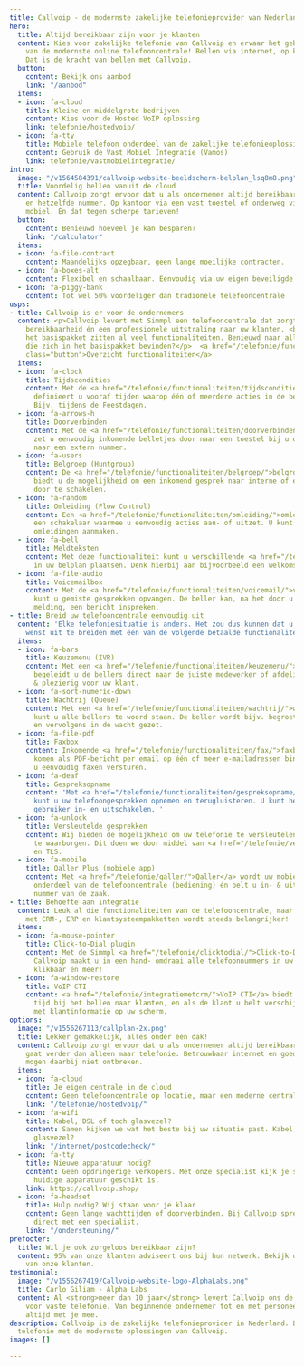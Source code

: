 ```yaml
---
title: Callvoip - de modernste zakelijke telefonieprovider van Nederland
hero:
  title: Altijd bereikbaar zijn voor je klanten
  content: Kies voor zakelijke telefonie van Callvoip en ervaar het gebruiks- gemak
    van de modernste online telefooncentrale! Bellen via internet, op kantoor en onderweg.
    Dat is de kracht van bellen met Callvoip.
  button:
    content: Bekijk ons aanbod
    link: "/aanbod"
  items:
  - icon: fa-cloud
    title: Kleine en middelgrote bedrijven
    content: Kies voor de Hosted VoIP oplossing
    link: telefonie/hostedvoip/
  - icon: fa-tty
    title: Mobiele telefoon onderdeel van de zakelijke telefonieoplossing?
    content: Gebruik de Vast Mobiel Integratie (Vamos)
    link: telefonie/vastmobielintegratie/
intro:
  image: "/v1564584391/callvoip-website-beeldscherm-belplan_lsq8m8.png"
  title: Voordelig bellen vanuit de cloud
  content: Callvoip zorgt ervoor dat u als ondernemer altijd bereikbaar bent op één
    en hetzelfde nummer. Op kantoor via een vast toestel of onderweg via uw eigen
    mobiel. Én dat tegen scherpe tarieven!
  button:
    content: Benieuwd hoeveel je kan besparen?
    link: "/calculator"
  items:
  - icon: fa-file-contract
    content: Maandelijks opzegbaar, geen lange moeilijke contracten.
  - icon: fa-boxes-alt
    content: Flexibel en schaalbaar. Eenvoudig via uw eigen beveiligde omgeving.
  - icon: fa-piggy-bank
    content: Tot wel 50% voordeliger dan tradionele telefooncentrale
usps:
- title: Callvoip is er voor de ondernemers
  content: <p>Callvoip levert met Simmpl een telefooncentrale dat zorgt voor optimale
    bereikbaarheid én een professionele uitstraling naar uw klanten. <br></br> In
    het basispakket zitten al veel functionaliteiten. Benieuwd naar alle functionaliteiten
    die zich in het basispakket bevinden?</p>  <a href="/telefonie/functionaliteiten/"
    class="button">Overzicht functionaliteiten</a>
  items:
  - icon: fa-clock
    title: Tijdscondities
    content: Met de <a href="/telefonie/functionaliteiten/tijdsconditie/">tijdsconditie-app</a>
      definieert u vooraf tijden waarop één of meerdere acties in de belroute plaatsvinden.
      Bijv. tijdens de Feestdagen.
  - icon: fa-arrows-h
    title: Doorverbinden
    content: Met de <a href="/telefonie/functionaliteiten/doorverbinden/">doorverbinden-app</a>
      zet u eenvoudig inkomende belletjes door naar een toestel bij u op kantoor of
      naar een extern nummer.
  - icon: fa-users
    title: Belgroep (Huntgroup)
    content: De <a href="/telefonie/functionaliteiten/belgroep/">belgroep-app</a>
      biedt u de mogelijkheid om een inkomend gesprek naar interne of externe nummers
      door te schakelen.
  - icon: fa-random
    title: Omleiding (Flow Control)
    content: Een <a href="/telefonie/functionaliteiten/omleiding/">omleiding</a> is
      een schakelaar waarmee u eenvoudig acties aan- of uitzet. U kunt voor elk nummer
      omleidingen aanmaken.
  - icon: fa-bell
    title: Meldteksten
    content: Met deze functionaliteit kunt u verschillende <a href="/telefonie/functionaliteiten/meldtekst/">meldtekst</a>
      in uw belplan plaatsen. Denk hierbij aan bijvoorbeeld een welkomst-meldtekst.
  - icon: fa-file-audio
    title: Voicemailbox
    content: Met de <a href="/telefonie/functionaliteiten/voicemail/">voicemailbox</a>
      kunt u gemiste gesprekken opvangen. De beller kan, na het door u ingestelde
      melding, een bericht inspreken.
- title: Breid uw telefooncentrale eenvoudig uit
  content: 'Elke telefoniesituatie is anders. Het zou dus kunnen dat u de basis telefooncentrale
    wenst uit te breiden met één van de volgende betaalde functionaliteiten:'
  items:
  - icon: fa-bars
    title: Keuzemenu (IVR)
    content: Met een <a href="/telefonie/functionaliteiten/keuzemenu/">keuzemenu</a>
      begeleidt u de bellers direct naar de juiste medewerker of afdeling. Professioneel
      & plezierig voor uw klant.
  - icon: fa-sort-numeric-down
    title: Wachtrij (Queue)
    content: Met een <a href="/telefonie/functionaliteiten/wachtrij/">wachtrij</a>
      kunt u alle bellers te woord staan. De beller wordt bijv. begroet met een meldtekst
      en vervolgens in de wacht gezet.
  - icon: fa-file-pdf
    title: Faxbox
    content: Inkomende <a href="/telefonie/functionaliteiten/fax/">faxberichten</a>
      komen als PDF-bericht per email op één of meer e-mailadressen binnen. Ook kunt
      u eenvoudig faxen versturen.
  - icon: fa-deaf
    title: Gespreksopname
    content: 'Met <a href="/telefonie/functionaliteiten/gespreksopname/">gespreksopname</a>
      kunt u uw telefoongesprekken opnemen en terugluisteren. U kunt het zelf per
      gebruiker in- en uitschakelen. '
  - icon: fa-unlock
    title: Versleutelde gesprekken
    content: Wij bieden de mogelijkheid om uw telefonie te versleutelen en zo uw privacy
      te waarborgen. Dit doen we door middel van <a href="/telefonie/versleutelde-telefoongesprekken/">SRTP</a>
      en TLS.
  - icon: fa-mobile
    title: Qaller Plus (mobiele app)
    content: Met <a href="/telefonie/qaller/">Qaller</a> wordt uw mobiele telefoon
      onderdeel van de telefooncentrale (bediening) én belt u in- & uitgaand met het
      nummer van de zaak.
- title: Behoefte aan integratie
  content: Leuk al die functionaliteiten van de telefooncentrale, maar integratie
    met CRM-, ERP en klantsysteempakketten wordt steeds belangrijker!
  items:
  - icon: fa-mouse-pointer
    title: Click-to-Dial plugin
    content: Met de Simmpl <a href="/telefonie/clicktodial/">Click-to-Dial plugin</a>  van
      Callvoip maakt u in een hand- omdraai alle telefoonnummers in uw Chrome browser
      klikbaar én meer!
  - icon: fa-window-restore
    title: VoIP CTI
    content: <a href="/telefonie/integratiemetcrm/">VoIP CTI</a> biedt gemak en bespaart
      tijd bij het bellen naar klanten, en als de klant u belt verschijnt een pop-up
      met klantinformatie op uw scherm.
options:
  image: "/v1556267113/callplan-2x.png"
  title: Lekker gemakkelijk, alles onder één dak!
  content: Callvoip zorgt ervoor dat u als ondernemer altijd bereikbaar bent, dat
    gaat verder dan alleen maar telefonie. Betrouwbaar internet en goede apparatuur
    mogen daarbij niet ontbreken.
  items:
  - icon: fa-cloud
    title: Je eigen centrale in de cloud
    content: Geen telefooncentrale op locatie, maar een moderne centrale in de cloud.
    link: "/telefonie/hostedvoip/"
  - icon: fa-wifi
    title: Kabel, DSL of toch glasvezel?
    content: Samen kijken we wat het beste bij uw situatie past. Kabel, ADSL of toch
      glasvezel?
    link: "/internet/postcodecheck/"
  - icon: fa-tty
    title: Nieuwe apparatuur nodig?
    content: Geen opdringerige verkopers. Met onze specialist kijk je samen of je
      huidige apparatuur geschikt is.
    link: https://callvoip.shop/
  - icon: fa-headset
    title: Hulp nodig? Wij staan voor je klaar
    content: Geen lange wachttijden of doorverbinden. Bij Callvoip spreek je altijd
      direct met een specialist.
    link: "/ondersteuning/"
prefooter:
  title: Wil je ook zorgeloos bereikbaar zijn?
  content: 95% van onze klanten adviseert ons bij hun netwerk. Bekijk de <a href="/testimonials/">testimonials</a>
    van onze klanten.
testimonial:
  image: "/v1556267419/Callvoip-website-logo-AlphaLabs.png"
  title: Carlo Giliam - Alpha Labs
  content: Al <strong>meer dan 10 jaar</strong> levert Callvoip ons de benodigde oplossingen
    voor vaste telefonie. Van beginnende ondernemer tot en met personeel; ze denken
    altijd met je mee.
description: Callvoip is de zakelijke telefonieprovider in Nederland. Bespaar op uw
  telefonie met de modernste oplossingen van Callvoip.
images: []

---
```

